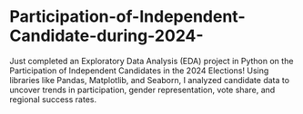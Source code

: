 # Participation-of-Independent-Candidate-during-2024-
Just completed an Exploratory Data Analysis (EDA) project in Python on the Participation of Independent Candidates in the 2024 Elections!  Using libraries like Pandas, Matplotlib, and Seaborn, I analyzed candidate data to uncover trends in participation, gender representation, vote share, and regional success rates.
